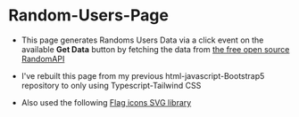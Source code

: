 # Random-Users-Page
 - This page generates Randoms Users Data via a click event on the available **Get Data** button by fetching the data from [the free open source RandomAPI](https://randomuser.me/ "Read Docs")

 - I've rebuilt this page from my previous html-javascript-Bootstrap5 repository to only using Typescript-Tailwind CSS

 - Also used the following [Flag icons SVG library](https://flagicons.lipis.dev/docs/codes/ "Read Docs")

